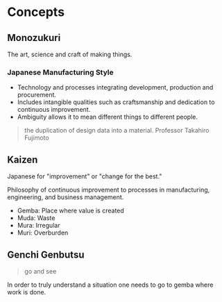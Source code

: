 # Concepts

## Monozukuri

The art, science and craft of making things.

### Japanese Manufacturing Style

* Technology and processes integrating development, production and procurement.
* Includes intangible qualities such as craftsmanship and dedication to continuous improvement.
* Ambiguity allows it to mean different things to different people.

> the duplication of design data into a material.
> Professor Takahiro Fujimoto

## Kaizen

Japanese for "improvement" or "change for the best."

Philosophy of continuous improvement to processes in manufacturing, engineering, and business management.

* Gemba: Place where value is created
* Muda: Waste
* Mura: Irregular
* Muri: Overburden

## Genchi Genbutsu
> go and see

In order to truly understand a situation one needs to go to gemba where work is done.
